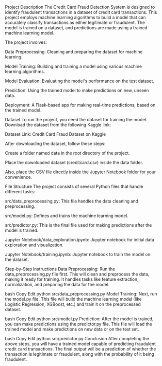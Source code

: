Project Description
The Credit Card Fraud Detection System is designed to identify fraudulent transactions in a dataset of credit card transactions. This project employs machine learning algorithms to build a model that can accurately classify transactions as either legitimate or fraudulent. The model is trained on a dataset, and predictions are made using a trained machine learning model.

The project involves:

Data Preprocessing: Cleaning and preparing the dataset for machine learning.

Model Training: Building and training a model using various machine learning algorithms.

Model Evaluation: Evaluating the model's performance on the test dataset.

Prediction: Using the trained model to make predictions on new, unseen data.

Deployment: A Flask-based app for making real-time predictions, based on the trained model.

Dataset
To run the project, you need the dataset for training the model. Download the dataset from the following Kaggle link:

Dataset Link: Credit Card Fraud Dataset on Kaggle

After downloading the dataset, follow these steps:

Create a folder named data in the root directory of the project.

Place the downloaded dataset (creditcard.csv) inside the data folder.

Also, place the CSV file directly inside the Jupyter Notebook folder for your convenience.

File Structure
The project consists of several Python files that handle different tasks:

src/data_preprocessing.py: This file handles the data cleaning and preprocessing.

src/model.py: Defines and trains the machine learning model.

src/predictor.py: This is the final file used for making predictions after the model is trained.

Jupyter Notebook/data_exploration.ipynb: Jupyter notebook for initial data exploration and visualization.

Jupyter Notebook/training.ipynb: Jupyter notebook to train the model on the dataset.

Step-by-Step Instructions
Data Preprocessing:
Run the data_preprocessing.py file first. This will clean and preprocess the data, making it ready for training. It handles tasks like feature extraction, normalization, and preparing the data for the model.

bash
Copy
Edit
python src/data_preprocessing.py
Model Training:
Next, run the model.py file. This file will build the machine learning model (like Logistic Regression, XGBoost, etc.) and train it on the preprocessed dataset.

bash
Copy
Edit
python src/model.py
Prediction:
After the model is trained, you can make predictions using the predictor.py file. This file will load the trained model and make predictions on new data or on the test set.

bash
Copy
Edit
python src/predictor.py
Conclusion
After completing the above steps, you will have a trained model capable of predicting fraudulent credit card transactions. The final output will be a prediction of whether the transaction is legitimate or fraudulent, along with the probability of it being fraudulent.
